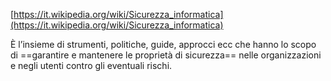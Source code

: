 [https://it.wikipedia.org/wiki/Sicurezza_informatica](https://it.wikipedia.org/wiki/Sicurezza_informatica)

È l’insieme di strumenti, politiche, guide, approcci ecc che hanno lo scopo di ==garantire e mantenere le proprietà di sicurezza== nelle organizzazioni e negli utenti contro gli eventuali rischi.